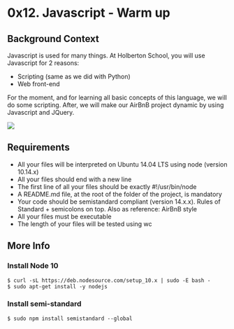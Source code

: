 # 0x12. Javascript - Warm up

## Background Context

Javascript is used for many things. At Holberton School, you will use Javascript for 2 reasons:

* Scripting (same as we did with Python)
* Web front-end

For the moment, and for learning all basic concepts of this language, we will do some scripting. After, we will make our AirBnB project dynamic by using Javascript and JQuery.

<img src="https://s3.amazonaws.com/intranet-projects-files/holbertonschool-higher-level_programming+/303/Javascript-535.png.jpeg">

## Requirements

* All your files will be interpreted on Ubuntu 14.04 LTS using node (version 10.14.x)
* All your files should end with a new line
* The first line of all your files should be exactly #!/usr/bin/node
* A README.md file, at the root of the folder of the project, is mandatory
* Your code should be semistandard compliant (version 14.x.x). Rules of Standard + semicolons on top. Also as reference: AirBnB style
* All your files must be executable
* The length of your files will be tested using wc

## More Info

### Install Node 10

```
$ curl -sL https://deb.nodesource.com/setup_10.x | sudo -E bash -
$ sudo apt-get install -y nodejs
```

### Install semi-standard
```
$ sudo npm install semistandard --global
```

